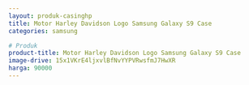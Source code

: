 ```yaml
---
layout: produk-casinghp
title: Motor Harley Davidson Logo Samsung Galaxy S9 Case
categories: samsung

# Produk
product-title: Motor Harley Davidson Logo Samsung Galaxy S9 Case
image-drive: 15x1VKrE4ljxvlBfNvYYPVRwsfmJ7HwXR
harga: 90000
---
```

